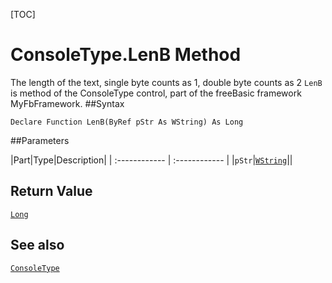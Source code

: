 [TOC]
# ConsoleType.LenB Method
  The length of the text, single byte counts as 1, double byte counts as 2
`LenB` is method of the ConsoleType control, part of the freeBasic framework MyFbFramework.
##Syntax
```freeBasic
Declare Function LenB(ByRef pStr As WString) As Long
```

##Parameters

|Part|Type|Description|
| :------------ | :------------ |
|`pStr`|[`WString`]("https://www.freebasic.net/wiki/KeyPgWString")||

## Return Value
[`Long`]("https://www.freebasic.net/wiki/KeyPgLong")
## See also
[`ConsoleType`](ConsoleType.md)
